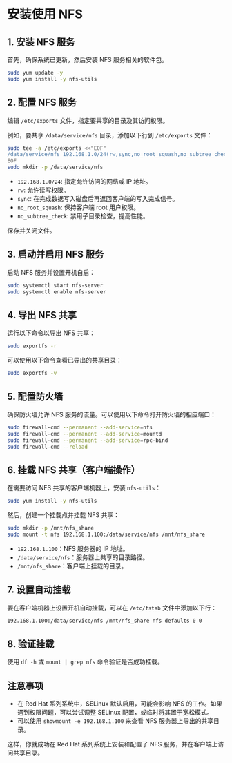 # 安装使用 NFS

## 1. 安装 NFS 服务
首先，确保系统已更新，然后安装 NFS 服务相关的软件包。

```bash
sudo yum update -y
sudo yum install -y nfs-utils
```

## 2. 配置 NFS 服务
编辑 `/etc/exports` 文件，指定要共享的目录及其访问权限。

例如，要共享 `/data/service/nfs` 目录，添加以下行到 `/etc/exports` 文件：

```bash
sudo tee -a /etc/exports <<"EOF"
/data/service/nfs 192.168.1.0/24(rw,sync,no_root_squash,no_subtree_check) 
EOF
sudo mkdir -p /data/service/nfs
```

- `192.168.1.0/24`: 指定允许访问的网络或 IP 地址。
- `rw`: 允许读写权限。
- `sync`: 在完成数据写入磁盘后再返回客户端的写入完成信号。
- `no_root_squash`: 保持客户端 root 用户权限。
- `no_subtree_check`: 禁用子目录检查，提高性能。

保存并关闭文件。

## 3. 启动并启用 NFS 服务
启动 NFS 服务并设置开机自启：

```bash
sudo systemctl start nfs-server
sudo systemctl enable nfs-server
```

## 4. 导出 NFS 共享
运行以下命令以导出 NFS 共享：

```bash
sudo exportfs -r
```

可以使用以下命令查看已导出的共享目录：

```bash
sudo exportfs -v
```

## 5. 配置防火墙
确保防火墙允许 NFS 服务的流量。可以使用以下命令打开防火墙的相应端口：

```bash
sudo firewall-cmd --permanent --add-service=nfs
sudo firewall-cmd --permanent --add-service=mountd
sudo firewall-cmd --permanent --add-service=rpc-bind
sudo firewall-cmd --reload
```

## 6. 挂载 NFS 共享（客户端操作）
在需要访问 NFS 共享的客户端机器上，安装 `nfs-utils`：

```bash
sudo yum install -y nfs-utils
```

然后，创建一个挂载点并挂载 NFS 共享：

```bash
sudo mkdir -p /mnt/nfs_share
sudo mount -t nfs 192.168.1.100:/data/service/nfs /mnt/nfs_share
```

- `192.168.1.100`：NFS 服务器的 IP 地址。
- `/data/service/nfs`：服务器上共享的目录路径。
- `/mnt/nfs_share`：客户端上挂载的目录。

## 7. 设置自动挂载
要在客户端机器上设置开机自动挂载，可以在 `/etc/fstab` 文件中添加以下行：

```bash
192.168.1.100:/data/service/nfs /mnt/nfs_share nfs defaults 0 0
```

## 8. 验证挂载
使用 `df -h` 或 `mount | grep nfs` 命令验证是否成功挂载。

## 注意事项
- 在 Red Hat 系列系统中，SELinux 默认启用，可能会影响 NFS 的工作。如果遇到权限问题，可以尝试调整 SELinux 配置，或临时将其置于宽松模式。
- 可以使用 `showmount -e 192.168.1.100` 来查看 NFS 服务器上导出的共享目录。

这样，你就成功在 Red Hat 系列系统上安装和配置了 NFS 服务，并在客户端上访问共享目录。